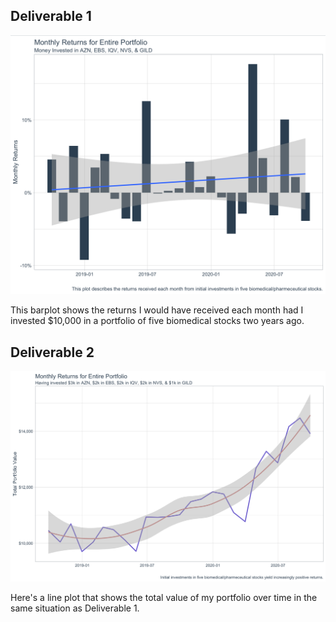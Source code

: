 ## Deliverable 1

![](bttrswtdstrctr.png)

This barplot shows the returns I would have received each month had I invested $10,000 in a portfolio of five biomedical stocks two years ago.


## Deliverable 2

![](allyou.png)

Here's a line plot that shows the total value of my portfolio over time in the same situation as Deliverable 1.
